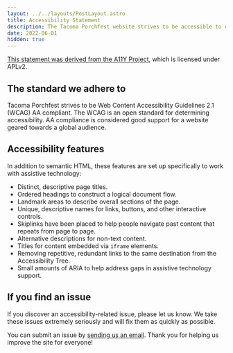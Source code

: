 ```yaml
---
layout: ../../layouts/PostLayout.astro
title: Accessibility Statement
description: The Tacoma Porchfest website strives to be accessible to everyone by adhering to AA WCAG 2.1 standards.
date: 2022-06-01
hidden: true
---
```


[This statement was derived from the A11Y Project](https://www.a11yproject.com/accessibility-statement/), which is licensed under APLv2.

## The standard we adhere to

Tacoma Porchfest strives to be Web Content Accessibility Guidelines 2.1 (WCAG) AA compliant. The WCAG is an open standard for determining accessibility. AA compliance is considered good support for a website geared towards a global audience.

## Accessibility features

In addition to semantic HTML, these features are set up specifically to work with assistive technology:

- Distinct, descriptive page titles.
- Ordered headings to construct a logical document flow.
- Landmark areas to describe overall sections of the page.
- Unique, descriptive names for links, buttons, and other interactive controls.
- Skiplinks have been placed to help people navigate past content that repeats from page to page.
- Alternative descriptions for non-text content.
- Titles for content embedded via `iframe` elements.
- Removing repetitive, redundant links to the same destination from the Accessibility Tree.
- Small amounts of ARIA to help address gaps in assistive technology support.

## If you find an issue

If you discover an accessibility-related issue, please let us know. We take these issues extremely seriously and will fix them as quickly as possible.

You can submit an issue by [sending us an email](mailto:tacomaporchfest@gmail.com). Thank you for helping us improve the site for everyone!
